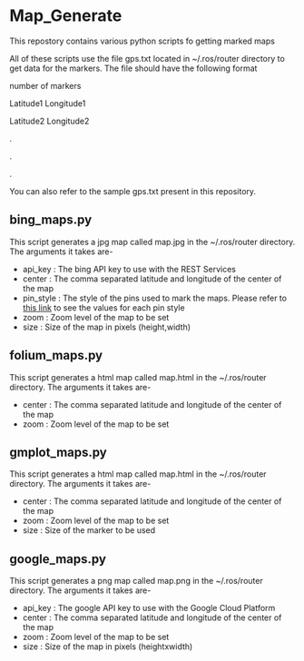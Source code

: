 # Map_Generate
This repostory contains various python scripts fo getting marked maps

All of these scripts use the file gps.txt located in ~/.ros/router directory to get data for the markers. The file should have the following format

number of markers

Latitude1 Longitude1

Latitude2 Longitude2

.

.

.

You can also refer to the sample gps.txt present in this repository.

## bing_maps.py
This script generates a jpg map called map.jpg in the ~/.ros/router directory. The arguments it takes are-
* api_key : The bing API key to use with the REST Services
* center : The comma separated latitude and longitude of the center of the map
* pin_style : The style of the pins used to mark the maps. Please refer to [this link](https://docs.microsoft.com/en-us/bingmaps/rest-services/common-parameters-and-types/pushpin-syntax-and-icon-styles) to see the values for each pin style
* zoom : Zoom level of the map to be set
* size : Size of the map in pixels (height,width)

## folium_maps.py
This script generates a html map called map.html in the ~/.ros/router directory. The arguments it takes are-
* center : The comma separated latitude and longitude of the center of the map
* zoom : Zoom level of the map to be set

## gmplot_maps.py
This script generates a html map called map.html in the ~/.ros/router directory. The arguments it takes are-
* center : The comma separated latitude and longitude of the center of the map
* zoom : Zoom level of the map to be set
* size : Size of the marker to be used

## google_maps.py
This script generates a png map called map.png in the ~/.ros/router directory. The arguments it takes are-
* api_key : The google API key to use with the Google Cloud Platform
* center : The comma separated latitude and longitude of the center of the map
* zoom : Zoom level of the map to be set
* size : Size of the map in pixels (heightxwidth)
